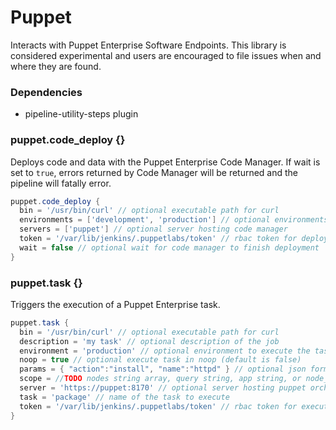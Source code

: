 # Puppet

Interacts with Puppet Enterprise Software Endpoints. This library is considered experimental and users are encouraged to file issues when and where they are found.

### Dependencies

- pipeline-utility-steps plugin

### puppet.code_deploy {}
Deploys code and data with the Puppet Enterprise Code Manager. If wait is set to `true`, errors returned by Code Manager will be returned and the pipeline will fatally error.

```groovy
puppet.code_deploy {
  bin = '/usr/bin/curl' // optional executable path for curl
  environments = ['development', 'production'] // optional environments to deploy (default is to deploy all environments)
  servers = ['puppet'] // optional server hosting code manager
  token = '/var/lib/jenkins/.puppetlabs/token' // rbac token for deploying with code manager
  wait = false // optional wait for code manager to finish deployment
}
```

### puppet.task {}
Triggers the execution of a Puppet Enterprise task.

```groovy
puppet.task {
  bin = '/usr/bin/curl' // optional executable path for curl
  description = 'my task' // optional description of the job
  environment = 'production' // optional environment to execute the task on (default is production)
  noop = true // optional execute task in noop (default is false)
  params = { "action":"install", "name":"httpd" } // optional json format input parameters (default is empty)
  scope = //TODO nodes string array, query string, app string, or node_group string
  server = 'https://puppet:8170' // optional server hosting puppet orchestrator
  task = 'package' // name of the task to execute
  token = '/var/lib/jenkins/.puppetlabs/token' // rbac token for executing tasks
}
```
